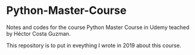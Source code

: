 # Python-Master-Course
Notes and codes for the course Python Master Course in Udemy teached by  Héctor Costa Guzman. 

This repository is to put in eveything I wrote in 2019 about this course. 
